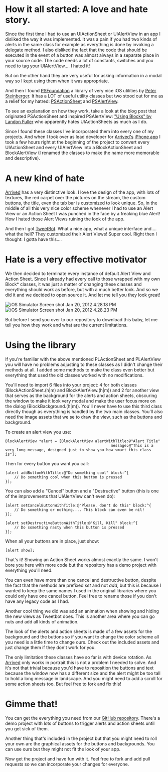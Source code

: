# How it all started: A love and hate story.

Since the first time I had to use an UIActionSheet or UIAlertView in an app I disliked the way it was implemented. It was a pain if you had two kinds of alerts in the same class for example as everything is done by invoking a delegate method. I also disliked the fact that the code that should be executed in the event of a button was almost always in a separate place in your source code. The code needs a lot of constants, switches and you need to tag your UIAlertView.... I hated it!

But on the other hand they are very useful for asking information in a modal way so I kept using them when it was appropriate.

And then I found [PSFoundation][1] a library of very nice iOS utilities by [Peter Steinberger][2]. It has a LOT of useful utility classes but two stood out for me as a relief for my hatred: [PSActionSheet][3] and [PSAlertView][4].

To see an explanation on how they work, take a look at the blog post that originated PSActionSheet and inspired PSAlertView: ["Using Blocks" by Landon Fuller][5] who apparently hates UIActionSheets as much as I do.

Since I found these classes I've incorporated them into every one of my projects. And when I took over as lead developer for [Arrived's][6] [iPhone app][7] I took a few hours right at the beginning of the project to convert every UIActionSheet and every UIAlertView into a BlockActionSheet and BlockAlertView (I renamed the classes to make the name more memorable and descriptive). 

# A new kind of hate

[Arrived][6] has a very distinctive look. I love the design of the app, with lots of textures, the red carpet over the pictures on the stream, the custom buttons, the title, even the tab bar is customized to look unique. So, in the middle of all this very nice color scheme whenever I had to use an Alert View or an Action Sheet I was punched in the face by a freaking blue Alert! How I hated those Alert Views ruining the look of the app.

And then I got [TweetBot][8]. What a nice app, what a unique interface and.... what the hell? They customized their Alert Views! Super cool. Right then I thought: I gotta have this.... 

# Hate is a very effective motivator

We then decided to terminate every instance of default Alert View and Action Sheet. Since I already had every call to those wrapped with my own Block* classes, it was just a matter of changing these classes and everything should work as before, but with a much better look. And so we did it and we decided to open source it. And let me tell you they look great! 

![][9] ![][10]

But before I send you over to our repository to download this baby, let me tell you how they work and what are the current limitations. 

# Using the library

If you're familiar with the above mentioned PLActionSheet and PLAlertView you will have no problems adjusting to these classes as I didn't change their methods at all. I added some methods to make the class even better but everything that used the old classes worked with no modifications.

You'll need to import 6 files into your project: 4 for both classes (BlockActionSheet.(h|m) and BlockAlertView.(h|m)) and 2 for another view that serves as the background for the alerts and action sheets, obscuring the window to make it look very modal and make the user focus more on the dialog (BlockBackground.(h|m)). You'll never have to use this third class directly though as everything is handled by the two main classes. You'll also need the image assets that we se to draw the view, such as the buttons and background.

To create an alert view you use: 

    BlockAlertView *alert = [BlockAlertView alertWithTitle:@"Alert Title"
                                                   message:@"This is a very long message, designed just to show you how smart this class is"];
    
Then for every button you want you call: 

    [alert addButtonWithTitle:@"Do something cool" block:^{
        // Do something cool when this button is pressed
    }];
    
You can also add a "Cancel" button and a "Destructive" button (this is one of the improvements that UIAlertView can't even do): 

    [alert setCancelButtonWithTitle:@"Please, don't do this" block:^{
        // Do something or nothing.... This block can even be nil!
    }];
    
    [alert setDestructiveButtonWithTitle:@"Kill, Kill" block:^{
        // Do something nasty when this button is pressed
    }];
    
When all your buttons are in place, just show: 

    [alert show];
    
That's it! Showing an Action Sheet works almost exactly the same. I won't bore you here with more code but the repository has a demo project with everything you'll need.

You can even have more than one cancel and destructive button, despite the fact that the methods are prefixed *set* and not *add*, but this is because I wanted to keep the same names I used in the original libraries where you could only have one cancel button. Feel free to rename those if you don't have any legacy code as I had.

Another cool thing we did was add an animation when showing and hiding the new views as Tweetbot does. This is another area where you can go nuts and add all kinds of animation.

The look of the alerts and action sheets is made of a few assets for the background and the buttons so if you want to change the color scheme all you need is a little time to change ours. Check out the included assets and just change them if they don't work for you.

The only limitation these classes have so far is with device rotation. As [Arrived][11] only works in portrait this is not a problem I needed to solve. And it's not that trivial because you'd have to reposition the buttons and text because the window now has a different size and the alert might be too tall to hold a long message in landscape. And you might need to add a scroll for some action sheets too. But feel free to fork and fix this! 

# Gimme that!

You can get the everything you need from our [GitHub repository][12]. There's a demo project with lots of buttons to trigger alerts and action sheets until you get sick of them.

Another thing that's included in the project but that you might need to roll your own are the graphical assets for the buttons and backgrounds. You can use ours but they might not fit the look of your app.

Now get the project and have fun with it. Feel free to fork and add pull requests so we can incorporate your changes for everyone.

 [1]: https://github.com/steipete/PSFoundation/tree/master/Utils "PSFoundation"
 [2]: https://github.com/steipete
 [3]: https://github.com/steipete/PSFoundation/blob/master/Utils/PSActionSheet.m
 [4]: https://github.com/steipete/PSFoundation/blob/master/Utils/PSAlertView.m
 [5]: http://landonf.bikemonkey.org/code/iphone/Using_Blocks_1.20090704.html
 [6]: http://www.getarrived.com/ "Arrived"
 [7]: http://itunes.apple.com/app/id439811947?mt=8 "Arrived iPhone app"
 [8]: http://tapbots.com/software/tweetbot/
 [9]: http://blog.codecropper.com/wp-content/uploads/2012/01/iOS-Simulator-Screen-shot-Jan-20-2012-4.28.18-PM-200x300.png "iOS Simulator Screen shot Jan 20, 2012 4.28.18 PM"
 [10]: http://blog.codecropper.com/wp-content/uploads/2012/01/iOS-Simulator-Screen-shot-Jan-20-2012-4.28.23-PM-200x300.png "iOS Simulator Screen shot Jan 20, 2012 4.28.23 PM"
 [11]: http://www.getarrived.com "Arrived"
 [12]: https://github.com/Arrived/BlockAlertsAnd-ActionSheets